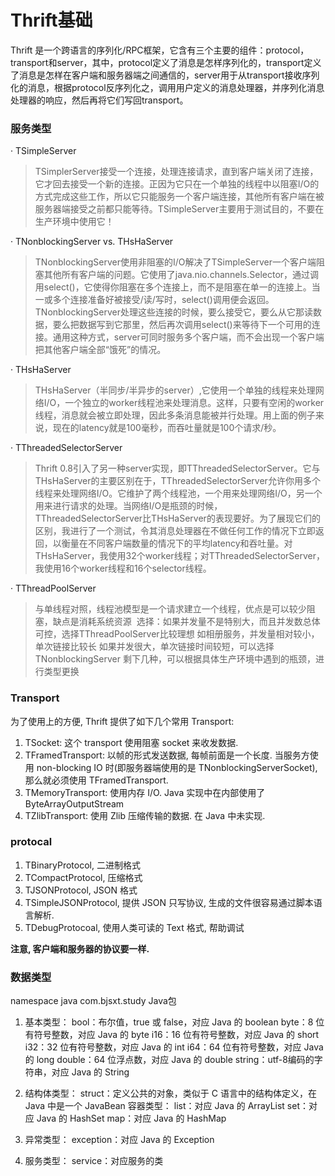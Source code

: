 # Thrift基础
Thrift 是一个跨语言的序列化/RPC框架，它含有三个主要的组件：protocol，transport和server，其中，protocol定义了消息是怎样序列化的，transport定义了消息是怎样在客户端和服务器端之间通信的，server用于从transport接收序列化的消息，根据protocol反序列化之，调用用户定义的消息处理器，并序列化消息处理器的响应，然后再将它们写回transport。

### 服务类型
· TSimpleServer
> TSimplerServer接受一个连接，处理连接请求，直到客户端关闭了连接，它才回去接受一个新的连接。正因为它只在一个单独的线程中以阻塞I/O的方式完成这些工作，所以它只能服务一个客户端连接，其他所有客户端在被服务器端接受之前都只能等待。TSimpleServer主要用于测试目的，不要在生产环境中使用它！

· TNonblockingServer vs. THsHaServer
> TNonblockingServer使用非阻塞的I/O解决了TSimpleServer一个客户端阻塞其他所有客户端的问题。它使用了java.nio.channels.Selector，通过调用select()，它使得你阻塞在多个连接上，而不是阻塞在单一的连接上。当一或多个连接准备好被接受/读/写时，select()调用便会返回。TNonblockingServer处理这些连接的时候，要么接受它，要么从它那读数据，要么把数据写到它那里，然后再次调用select()来等待下一个可用的连接。通用这种方式，server可同时服务多个客户端，而不会出现一个客户端把其他客户端全部“饿死”的情况。

· THsHaServer
> THsHaServer（半同步/半异步的server）,它使用一个单独的线程来处理网络I/O，一个独立的worker线程池来处理消息。这样，只要有空闲的worker线程，消息就会被立即处理，因此多条消息能被并行处理。用上面的例子来说，现在的latency就是100毫秒，而吞吐量就是100个请求/秒。

· TThreadedSelectorServer
> Thrift 0.8引入了另一种server实现，即TThreadedSelectorServer。它与THsHaServer的主要区别在于，TThreadedSelectorServer允许你用多个线程来处理网络I/O。它维护了两个线程池，一个用来处理网络I/O，另一个用来进行请求的处理。当网络I/O是瓶颈的时候，TThreadedSelectorServer比THsHaServer的表现要好。为了展现它们的区别，我进行了一个测试，令其消息处理器在不做任何工作的情况下立即返回，以衡量在不同客户端数量的情况下的平均latency和吞吐量。对THsHaServer，我使用32个worker线程；对TThreadedSelectorServer，我使用16个worker线程和16个selector线程。

· TThreadPoolServer
> 与单线程对照，线程池模型是一个请求建立一个线程，优点是可以较少阻塞，缺点是消耗系统资源
 选择：如果并发量不是特别大，而且并发数总体可控，选择TThreadPoolServer比较理想
如相册服务，并发量相对较小，单次链接比较长
如果并发很大，单次链接时间较短，可以选择TNonblockingServer
剩下几种，可以根据具体生产环境中遇到的瓶颈，进行类型更换

### Transport
为了使用上的方便, Thrift 提供了如下几个常用 Transport:

1. TSocket: 这个 transport 使用阻塞 socket 来收发数据.
2. TFramedTransport: 以帧的形式发送数据, 每帧前面是一个长度. 当服务方使用 non-blocking IO 时(即服务器端使用的是 TNonblockingServerSocket), 那么就必须使用 TFramedTransport.
3. TMemoryTransport: 使用内存 I/O. Java 实现中在内部使用了 ByteArrayOutputStream
4. TZlibTransport: 使用 Zlib 压缩传输的数据. 在 Java 中未实现.

### protocal
1. TBinaryProtocol, 二进制格式
2. TCompactProtocol, 压缩格式
3. TJSONProtocol, JSON 格式
4. TSimpleJSONProtocol, 提供 JSON 只写协议, 生成的文件很容易通过脚本语言解析.
5. TDebugProtocoal, 使用人类可读的 Text 格式, 帮助调试

**注意, 客户端和服务器的协议要一样.**

### 数据类型
namespace java com.bjsxt.study  Java包
1. 基本类型：
bool：布尔值，true 或 false，对应 Java 的 boolean
byte：8 位有符号整数，对应 Java 的 byte
i16：16 位有符号整数，对应 Java 的 short
i32：32 位有符号整数，对应 Java 的 int
i64：64 位有符号整数，对应 Java 的 long
double：64 位浮点数，对应 Java 的 double
string：utf-8编码的字符串，对应 Java 的 String

2. 结构体类型：
struct：定义公共的对象，类似于 C 语言中的结构体定义，在 Java 中是一个 JavaBean
容器类型：
list：对应 Java 的 ArrayList
set：对应 Java 的 HashSet
map：对应 Java 的 HashMap
3. 异常类型：
exception：对应 Java 的 Exception
4. 服务类型：
service：对应服务的类

